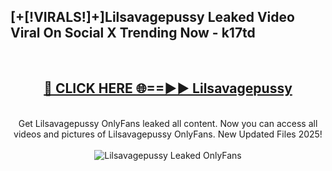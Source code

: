 <h2>[+[!VIRALS!]+]Lilsavagepussy Leaked Video Viral On Social X Trending Now - k17td</h2>
<br>
<div align="center">
<h2><a href="https://libra.edu.pl?Lilsavagepussy" rel="nofollow">🔴 CLICK HERE 🌐==►► Lilsavagepussy</a></h2>
<br>
Get Lilsavagepussy OnlyFans leaked all content. Now you can access all videos and pictures of Lilsavagepussy OnlyFans. New Updated Files 2025!
<br>
<br>
<a href="https://libra.edu.pl?Lilsavagepussy" rel="nofollow" data-target="animated-image.originalLink"><img src="https://i.ibb.co.com/WyWwxjT/player-gif2.gif" alt="Lilsavagepussy Leaked OnlyFans" style="max-width: 100%; display: inline-block;" data-target="animated-image.originalImage"></a>
</div>
<br>